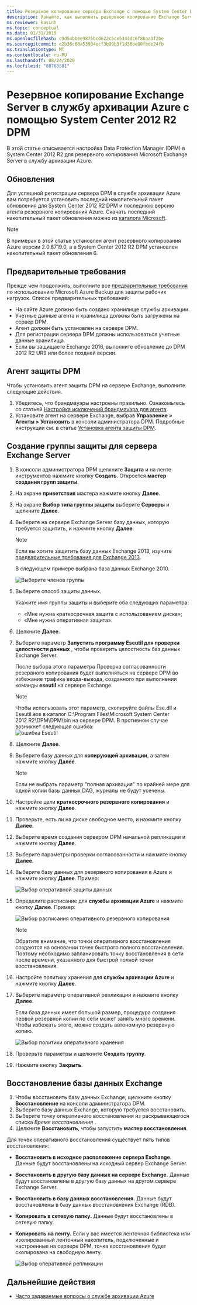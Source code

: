 ```yaml
---
title: Резервное копирование сервера Exchange с помощью System Center DPM
description: Узнайте, как выполнить резервное копирование Exchange Server в службу архивации Azure с помощью System Center 2012 R2 DPM
ms.reviewer: kasinh
ms.topic: conceptual
ms.date: 01/31/2019
ms.openlocfilehash: c9d54bb8e9875bcd622c5ce5343dc6f8baa3f2be
ms.sourcegitcommit: e2b36c60a53904ecf3b99b3f1d36be00fbde24fb
ms.translationtype: MT
ms.contentlocale: ru-RU
ms.lasthandoff: 08/24/2020
ms.locfileid: "88763581"
---
```

# <a name="back-up-an-exchange-server-to-azure-backup-with-system-center-2012-r2-dpm"></a>Резервное копирование Exchange Server в службу архивации Azure с помощью System Center 2012 R2 DPM

В этой статье описывается настройка Data Protection Manager (DPM) в System Center 2012 R2 для резервного копирования Microsoft Exchange Server в службу архивации Azure.  

## <a name="updates"></a>Обновления

Для успешной регистрации сервера DPM в службе архивации Azure вам потребуется установить последний накопительный пакет обновления для System Center 2012 R2 DPM и последнюю версию агента резервного копирования Azure. Скачать последний накопительный пакет обновления можно из [каталога Microsoft](https://catalog.update.microsoft.com/v7/site/Search.aspx?q=System%20Center%202012%20R2%20Data%20protection%20manager).

> [!NOTE]
> В примерах в этой статье установлен агент резервного копирования Azure версии 2.0.8719.0, а в System Center 2012 R2 DPM установлен накопительный пакет обновления 6.
>
>

## <a name="prerequisites"></a>Предварительные требования

Прежде чем продолжить, выполните все [предварительные требования](backup-azure-dpm-introduction.md#prerequisites-and-limitations) по использованию Microsoft Azure Backup для защиты рабочих нагрузок. Список предварительных требований:

* На сайте Azure должно быть создано хранилище службы архивации.
* Учетные данные агента и хранилища должны быть загружены на сервер DPM.
* Агент должен быть установлен на сервере DPM.
* Для регистрации сервера DPM должны использоваться учетные данные хранилища.
* Если вы защищаете Exchange 2016, выполните обновление до DPM 2012 R2 UR9 или более поздней версии.

## <a name="dpm-protection-agent"></a>Агент защиты DPM

Чтобы установить агент защиты DPM на сервере Exchange, выполните следующие действия.

1. Убедитесь, что брандмауэры настроены правильно. Ознакомьтесь со статьей [Настройка исключений брандмауэра для агента](/system-center/dpm/configure-firewall-settings-for-dpm?view=sc-dpm-2019).
2. Установите агент на сервере Exchange, выбрав **Управление > Агенты > Установить** в консоли администратора DPM. Подробные инструкции см. в статье [Установка агента защиты DPM](/system-center/dpm/deploy-dpm-protection-agent?view=sc-dpm-2019).

## <a name="create-a-protection-group-for-the-exchange-server"></a>Создание группы защиты для сервера Exchange Server

1. В консоли администратора DPM щелкните **Защита** и на ленте инструментов нажмите кнопку **Создать**. Откроется **мастер создания групп защиты**.
2. На экране **приветствия** мастера нажмите кнопку **Далее**.
3. На экране **Выбор типа группы защиты** выберите **Серверы** и щелкните **Далее**.
4. Выберите на сервере Exchange Server базу данных, которую требуется защитить, и нажмите кнопку **Далее**.

   > [!NOTE]
   > Если вы хотите защитить базу данных Exchange 2013, изучите [предварительные требования для Exchange 2013](/system-center/dpm/back-up-exchange).
   >
   >

    В следующем примере выбрана база данных Exchange 2010.

    ![Выберите членов группы](./media/backup-azure-backup-exchange-server/select-group-members.png)
5. Выберите способ защиты данных.

    Укажите имя группы защиты и выберите оба следующих параметра:

   * «Мне нужна краткосрочная защита с использованием диска»;
   * «Мне нужна оперативная защита».
6. Щелкните **Далее**.
7. Выберите параметр **Запустить программу Eseutil для проверки целостности данных** , чтобы проверить целостность баз данных Exchange Server.

    После выбора этого параметра Проверка согласованности резервного копирования будет выполняться на сервере DPM во избежание трафика ввода-вывода, созданного при выполнении команды **eseutil** на сервере Exchange.

   > [!NOTE]
   > Чтобы использовать этот параметр, скопируйте файлы Ese.dll и Eseutil.exe в каталог C:\Program Files\Microsoft System Center 2012 R2\DPM\DPM\bin на сервере DPM. В противном случае возникнет следующая ошибка:   
   > ![ошибка Eseutil](./media/backup-azure-backup-exchange-server/eseutil-error.png)
   >
   >
8. Щелкните **Далее**.
9. Выберите базу данных для **копирующей архивации**, а затем нажмите кнопку **Далее**.

   > [!NOTE]
   > Если не выбрать параметр "полная архивация" по крайней мере для одной копии базы данных DAG, журналы не будут усечены.
   >
   >
10. Настройте цели **краткосрочного резервного копирования** и нажмите кнопку **Далее**.
11. Проверьте, есть ли на диске свободное место, и нажмите кнопку **Далее**.
12. Выберите время создания сервером DPM начальной репликации и нажмите кнопку **Далее**.
13. Выберите параметры проверки согласованности и нажмите кнопку **Далее**.
14. Выберите базу данных для резервного копирования в Azure и нажмите кнопку **Далее**. Пример:

    ![Выбор оперативной защиты данных](./media/backup-azure-backup-exchange-server/specify-online-protection-data.png)
15. Определите расписание для **службы архивации Azure** и нажмите кнопку **Далее**. Пример:

    ![Выбор расписания оперативного резервного копирования](./media/backup-azure-backup-exchange-server/specify-online-backup-schedule.png)

    > [!NOTE]
    > Обратите внимание, что точки оперативного восстановления создаются на основании точек быстрого полного восстановления. Поэтому необходимо запланировать точку восстановления в сети после времени, указанного для быстрой полной точки восстановления.
    >
    >
16. Настройте политику хранения для **службы архивации Azure** и нажмите кнопку **Далее**.
17. Выберите параметр оперативной репликации и нажмите кнопку **Далее**.

    Если база данных имеет большой размер, процедура создания первой резервной копии по сети может занять много времени. Чтобы избежать этого, можно создать автономную резервную копию.  

    ![Выбор политики оперативного хранения](./media/backup-azure-backup-exchange-server/specify-online-retention-policy.png)
18. Проверьте параметры и щелкните **Создать группу**.
19. Нажмите кнопку **Закрыть**.

## <a name="recover-the-exchange-database"></a>Восстановление базы данных Exchange

1. Чтобы восстановить базу данных Exchange, щелкните кнопку **Восстановление** на консоли администратора DPM.
2. Выберите базу данных Exchange, которую требуется восстановить.
3. Выберите точку оперативного восстановления из раскрывающегося списка *Время восстановления* .
4. Щелкните **Восстановить**, чтобы запустить **мастер восстановления**.

Для точек оперативного восстановления существует пять типов восстановления:

* **Восстановить в исходное расположение сервера Exchange.** Данные будут восстановлены на исходный сервер Exchange Server.
* **Восстановить в другую базу данных на сервере Exchange.** Данные будут восстановлены в другую базу данных на другом сервере Exchange Server.
* **Восстановить в базу данных восстановления.** Данные будут восстановлены в базу данных восстановления Exchange (RDB).
* **Копировать в сетевую папку.** Данные будут восстановлены в сетевую папку.
* **Копировать на ленту.** Если у вас имеется ленточная библиотека или изолированный ленточный накопитель, подключенные и настроенные на сервере DPM, точка восстановления будет скопирована на свободную ленту.

    ![Выбор оперативной репликации](./media/backup-azure-backup-exchange-server/choose-online-replication.png)

## <a name="next-steps"></a>Дальнейшие действия

* [Часто задаваемые вопросы о службе архивации Azure](backup-azure-backup-faq.md)
